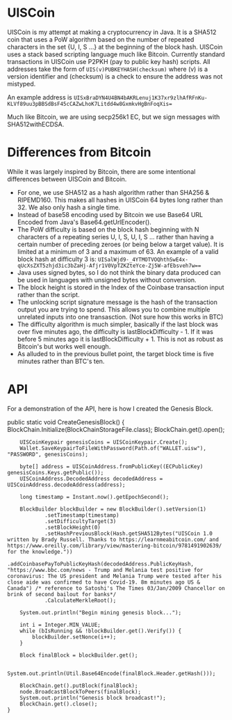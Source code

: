 # UISCoin

UISCoin is my attempt at making a cryptocurrency in Java. It is a SHA512 coin that uses a PoW algorithm based on the number of repeated characters in the set {U, I, S ...}  at the beginning of the block hash. UISCoin uses a stack based scripting language much like Bitcoin. Currently standard transactions in UISCoin use P2PKH (pay to public key hash) scripts. All addresses take the form of `UIS(v)PUBKEYHASH(checksum)` where (v) is a version identifier and (checksum) is a check to ensure the address was not mistyped.

An example address is `UISxBraDYN4U4BN4bAKRLenuj1K37xr9zlhAfRFnKu-KLVf89uu3pBBSdBsF45cCAZwLhoK7Litdd4w8GxmkvHgBnFoqXis=`

Much like Bitcoin, we are using secp256k1 EC, but we sign messages with SHA512withECDSA.


# Differences from Bitcoin

While it was largely inspired by Bitcoin, there are some intentional differences between UISCoin and Bitcoin. 

- For one, we use SHA512 as a hash algorithm rather than SHA256 & RIPEMD160. This makes all hashes in UISCoin 64 bytes long rather than 32. We also only hash a single time.
- Instead of base58 encoding used by Bitcoin we use Base64 URL Encoded from Java's Base64.getUrlEncoder().
- The PoW difficulty is based on the block hash beginning with N characters of a repeating series U, I, S, U, I, S ... rather than having a certain number of preceding zeroes (or being below a target value). It is limited at a minimum of 3 and a maximum of 63. An example of a valid block hash at difficulty 3 is:
`UISalWjd9-_4YTMOTVOQhthSwE4x-qUcXsZXT5zhjd3ic3bZaHj-Afjr1V0VpTZKZteYce-Zj5W-afEbsveh7w==`
- Java uses signed bytes, so I do not think the binary data produced can be used in languages with unsigned bytes without conversion.
- The block height is stored in the Index of the Coinbase transaction input rather than the script.
- The unlocking script signature message is the hash of the transaction output you are trying to spend. This allows you to combine multiple unrelated inputs into one transasction. (Not sure how this works in BTC)
- The difficulty algorithm is much simpler, basically if the last block was over five minutes ago, the difficulty is lastBlockDifficulty - 1. If it was before 5 minutes ago it is lastBlockDifficulty + 1. This is not as robust as Bitcoin's but works well enough.
- As alluded to in the previous bullet point, the target block time is five minutes rather than BTC's ten.

# API

For a demonstration of the API, here is how I created the Genesis Block.

public static void CreateGenesisBlock() {
        BlockChain.Initialize(BlockChainStorageFile.class);
        BlockChain.get().open();

        UISCoinKeypair genesisCoins = UISCoinKeypair.Create();
        Wallet.SaveKeypairToFileWithPassword(Path.of("WALLET.uisw"), "PASSWORD", genesisCoins);

        byte[] address = UISCoinAddress.fromPublicKey((ECPublicKey) genesisCoins.Keys.getPublic());
        UISCoinAddress.DecodedAddress decodedAddress = UISCoinAddress.decodeAddress(address);

        long timestamp = Instant.now().getEpochSecond();
        
        BlockBuilder blockBuilder = new BlockBuilder().setVersion(1)
                .setTimestamp(timestamp)
                .setDifficultyTarget(3)
                .setBlockHeight(0)
                .setHashPreviousBlock(Hash.getSHA512Bytes("UISCoin 1.0 written by Brady Russell. Thanks to https://learnmeabitcoin.com/ and https://www.oreilly.com/library/view/mastering-bitcoin/9781491902639/ for the knowledge."))
                .addCoinbasePayToPublicKeyHash(decodedAddress.PublicKeyHash, "https://www.bbc.com/news - Trump and Melania test positive for coronavirus: The US president and Melania Trump were tested after his close aide was confirmed to have Covid-19. 8m minutes ago US & Canada") /* reference to Satoshi's The Times 03/Jan/2009 Chancellor on brink of second bailout for banks*/
                .CalculateMerkleRoot();
        
        System.out.println("Begin mining genesis block...");

        int i = Integer.MIN_VALUE;
        while (bIsRunning && !blockBuilder.get().Verify()) {
            blockBuilder.setNonce(i++);
        }

        Block finalBlock = blockBuilder.get();

        System.out.println(Util.Base64Encode(finalBlock.Header.getHash()));

        BlockChain.get().putBlock(finalBlock);
        node.BroadcastBlockToPeers(finalBlock);
        System.out.println("Genesis block broadcast!");
        BlockChain.get().close();
    }
